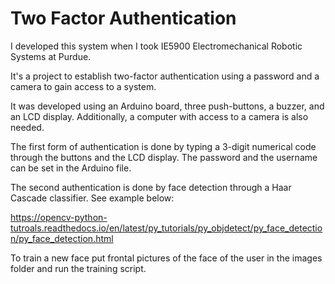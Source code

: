 # Two Factor Authentication

I developed this system when I took IE5900 Electromechanical Robotic Systems at Purdue.

It's a project to establish two-factor authentication using a password and a camera to gain access to a system.

It was developed using an Arduino board, three push-buttons, a buzzer, and an LCD display. Additionally, a computer with access to a camera is also needed.

The first form of authentication is done by typing a 3-digit numerical code through the buttons and the LCD display. The password and the username can be set in the Arduino file.

The second authentication is done by face detection through a Haar Cascade classifier. See example below:

https://opencv-python-tutroals.readthedocs.io/en/latest/py_tutorials/py_objdetect/py_face_detection/py_face_detection.html

To train a new face put frontal pictures of the face of the user in the images folder and run the training script.
